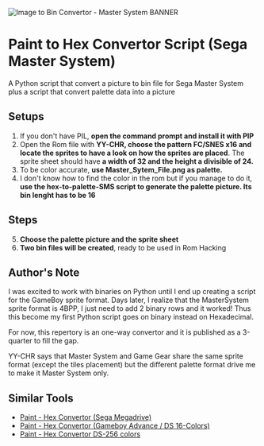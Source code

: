 ![Image to Bin Convertor - Master System BANNER](https://github.com/zigaudrey/paint-to-hex-convertor-SMS/assets/129554573/1d856ba1-4b54-4b9e-a5a6-209c6f6f5861)

# Paint to Hex Convertor Script (Sega Master System)
A Python script that convert a picture to bin file for Sega Master System plus a script that convert palette data into a picture

## Setups
1. If you don't have PIL, **open the command prompt and install it with PIP**
2. Open the Rom file with **YY-CHR, choose the pattern FC/SNES x16 and locate the sprites to have a look on how the sprites are placed**. The sprite sheet should have **a width of 32 and the height a divisible of 24.**
3. To be color accurate, **use Master_Sytem_File.png as palette.**
4. I don't know how to find the color in the rom but if you manage to do it, **use the hex-to-palette-SMS script to generate the palette picture. Its bin lenght has to be 16**

## Steps
5. **Choose the palette picture and the sprite sheet**
6. **Two bin files will be created**, ready to be used in Rom Hacking

## Author's Note
I was excited to work with binaries on Python until I end up creating a script for the GameBoy sprite format. Days later, I realize that the MasterSystem sprite format is 4BPP, I just need to add 2 binary rows and it worked! Thus this become my first Python script goes on binary instead on Hexadecimal.

For now, this repertory is an one-way convertor and it is published as a 3-quarter to fill the gap.

YY-CHR says that Master System and Game Gear share the same sprite format (except the tiles placement) but the different palette format drive me to make it Master System only.

## Similar Tools
+ [Paint - Hex Convertor (Sega Megadrive)](https://github.com/zigaudrey/paint-hex-convertor-MSX)
+ [Paint - Hex Convertor (Gameboy Advance / DS 16-Colors)](https://github.com/zigaudrey/paint-hex-convertor-GBA-DS)
+ [Paint - Hex Convertor DS-256 colors](https://github.com/zigaudrey/paint-hex-convertor-DS-256/tree/main)
